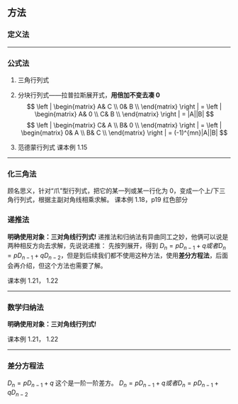 ## 方法
### 定义法

*****

### 公式法
1. 三角行列式
2. 分块行列式——拉普拉斯展开式，**用倍加不变去凑 0**
$$
\left | \begin{matrix}
A& C \\
0& B \\
\end{matrix} \right | 
=
\left | \begin{matrix}
A& 0 \\
C& B \\
\end{matrix} \right | 
= |A||B|   
$$
$$
\left | \begin{matrix}
C& A \\
B& 0 \\
\end{matrix} \right | 
=
\left | \begin{matrix}
0& A \\
B& C \\
\end{matrix} \right | 
= (-1)^{mn}|A||B|   
$$

3. 范德蒙行列式
课本例 1.15
*****

### 化三角法
顾名思义，针对“爪”型行列式，把它的某一列或某一行化为 0，变成一个上/下三角行列式，根据主副对角线相乘求解。 
课本例 1.18，p19 红色部分

### 递推法
**明确使用对象：三对角线行列式!**
递推法和归纳法有异曲同工之妙，他俩可以说是两种相反方向去求解，先说说递推：
先按列展开，得到 $D_n = pD_{n-1} + q 或者 D_n = pD_{n-1} + qD_{n-2}$，但是到后续我们都不使用这种方法，使用**差分方程法**，后面会再介绍，但这个方法也需要了解。

课本例 1.21， 1.22
*****
### 数学归纳法
**明确使用对象：三对角线行列式!**

课本例 1.21， 1.22
*****
### 差分方程法
 $D_n = pD_{n-1} + q$ 这个是一阶一阶差方。
  $D_n = pD_{n-1} + q 或者 D_n = pD_{n-1} + qD_{n-2}$